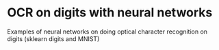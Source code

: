 # OCR on digits with neural networks
Examples of neural networks on doing optical character recognition on digits (sklearn digits and MNIST) 
